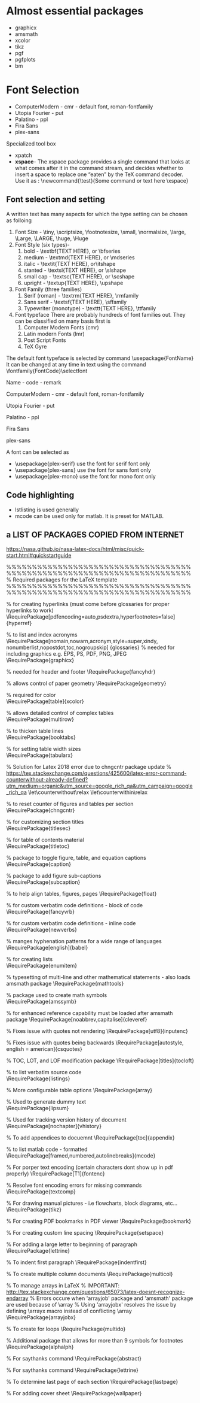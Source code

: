 # Almost essential packages
* graphicx
* amsmath
* xcolor
* tikz
* pgf
* pgfplots
* bm 

# Font Selection
* ComputerModern - cmr - default font, roman-fontfamily
* Utopia Fourier - put
* Palatino       - ppl 
* Fira Sans 
* plex-sans
   




Specialized tool box
* xpatch 
* **xspace**- The xspace package provides a single command that looks at what comes after it in the command stream, and decides whether to insert a space to replace one “eaten” by the TeX command decoder. 
Use it as : \newcommand{\test}{Some command or text here \xspace} 


## Font selection and setting 
A written text has many aspects for which the type setting can be  chosen as folloing
1. Font Size - \tiny, \scriptsize, \footnotesize, \small, \normalsize, \large, \Large, \LARGE, \huge, \Huge
2. Font Style (six types)- 
   1. bold  - \textbf{TEXT HERE}, or \bfseries
   2. medium - \textmd{TEXT HERE}, or \mdseries 
   3. italic - \textit{TEXT HERE}, or\itshape
   4. stanted - \textsl{TEXT HERE}, or \slshape
   5. small cap - \textsc{TEXT HERE}, or \scshape
   6. upright - \textup{TEXT HERE}, \upshape   
3. Font Family (three families)
   1. Serif (roman)          - \textrm{TEXT HERE}, \rmfamily
   2. Sans serif             - \textsf{TEXT HERE}, \sffamily
   3. Typewriter (monotype)  - \texttt{TEXT HERE}, \ttfamily
4. Font typeface 
   There are probably hundreds of font families out. They can be classified on many basis
   first is 
   1. Computer Modern Fonts (cmr)
   2. Latin modern Fonts (lmr)
   3. Post Script Fonts
   4. TeX Gyre
   
The default font typeface is selected by command \usepackage{FontName}
It can be changed at any time in text using the command \fontfamily{FontCode}\selectfont
   
   Name           - code - remark
   
   ComputerModern - cmr - default font, roman-fontfamily
   
   Utopia Fourier - put
   
   Palatino       - ppl 
   
   Fira Sans 
   
   plex-sans
   
   
A font can  be selected as
* \usepackage{plex-serif}  use the font for serif font only 
* \usepackage{plex-sans}  use the font for sans font only  
* \usepackage{plex-mono}  use the font for mono font only 


## Code highlighting 
* lstlisting is used generally
* mcode can be used only for matlab. It is preset for MATLAB.




## a LIST OF PACKAGES COPIED FROM INTERNET

https://nasa.github.io/nasa-latex-docs/html/misc/quick-start.html#quickstartguide


%%%%%%%%%%%%%%%%%%%%%%%%%%%%%%%%%%%%%%%%%%%%%%%%%%%%%%%%%%%%%%%%%%%%%%%%
% Required packages for the LaTeX template
%%%%%%%%%%%%%%%%%%%%%%%%%%%%%%%%%%%%%%%%%%%%%%%%%%%%%%%%%%%%%%%%%%%%%%%%

% for creating hyperlinks (must come before glossaries for proper hyperlinks to work)
\RequirePackage[pdfencoding=auto,psdextra,hyperfootnotes=false]{hyperref}

% to list and index acronyms            
\RequirePackage[nomain,nowarn,acronym,style=super,xindy, nonumberlist,nopostdot,toc,nogroupskip] {glossaries} 
% needed for including graphics e.g. EPS, PS, PDF, PNG, JPEG
\RequirePackage{graphicx}            

% needed for header and footer
\RequirePackage{fancyhdr}           

% allows control of paper geometry
\RequirePackage{geometry}

% required for color            
\RequirePackage[table]{xcolor}

% allows detailed control of complex tables      
\RequirePackage{multirow} 

% to thicken table lines           
\RequirePackage{booktabs}

% for setting table width sizes             
\RequirePackage{tabularx}

% Solution for Latex 2018 error due to chngcntr package update
% https://tex.stackexchange.com/questions/425600/latex-error-command-counterwithout-already-defined?utm_medium=organic&utm_source=google_rich_qa&utm_campaign=google_rich_qa
\let\counterwithout\relax
\let\counterwithin\relax

% to reset counter of figures and tables per section            
\RequirePackage{chngcntr}       

% for customizing section titles    
\RequirePackage{titlesec}       

% for table of contents material    
\RequirePackage{titletoc}   

% package to toggle figure, table, and equation captions        
\RequirePackage{caption}                

% package to add figure sub-captions        
\RequirePackage{subcaption}

% to help align tables, figures, pages
\RequirePackage{float}      

% for custom verbatim code definitions - block of code      
\RequirePackage{fancyvrb}

% for custom verbatim code definitions - inline code            
\RequirePackage{newverbs}       

% manges hyphenation patterns for a wide range of languages 
\RequirePackage[english]{babel}

% for creating lists        
\RequirePackage{enumitem}   

% typesetting of multi-line and other mathematical statements - also loads amsmath package
\RequirePackage{mathtools} 

% package used to create math symbols          
\RequirePackage{amssymb}            

% for enhanced reference capability must be loaded after amsmath package
\RequirePackage[noabbrev,capitalise]{cleveref}

% Fixes issue with quotes not rendering
\RequirePackage[utf8]{inputenc}

% Fixes issue with quotes being backwards
\RequirePackage[autostyle, english = american]{csquotes} 

% TOC, LOT, and LOF modification package
\RequirePackage[titles]{tocloft} 

% to list verbatim source code   
\RequirePackage{listings}           

% More configurable table options
\RequirePackage{array}  

% Used to generate dummy text           
\RequirePackage{lipsum}             

% Used for tracking version history of document
\RequirePackage[nochapter]{vhistory}    

% To add appendices to docuemnt
\RequirePackage[toc]{appendix}

% to list matlab code - formatted
\RequirePackage[framed,numbered,autolinebreaks]{mcode} 

% For porper text encoding (certain characters dont show up in pdf properly)
\RequirePackage[T1]{fontenc}

% Resolve font encoding errors for missing commands
\RequirePackage{textcomp}

% For drawing manual pictures - i.e flowcharts, block diagrams, etc...
\RequirePackage{tikz}

% For creating PDF bookmarks in PDF viewer
\RequirePackage{bookmark}

% For creating custom line spacing
\RequirePackage{setspace}

% For adding a large letter to beginning of paragraph 
\RequirePackage{lettrine}

% To indent first paragraph
\RequirePackage{indentfirst}

% To create multiple column documents
\RequirePackage{multicol}

% To manage arrays in LaTeX
% IMPORTANT: http://tex.stackexchange.com/questions/65073/latex-doesnt-recognize-endarray
% Errors occure when 'arrayjob' package and 'amsmath' package are used because of \array
% Using 'arrayjobx' resolves the issue by defining \arrayx macro instead of conflicting \array
\RequirePackage{arrayjobx}

% To create for loops
\RequirePackage{multido}

% Additional package that allows for more than 9 symbols for footnotes
\RequirePackage{alphalph}

% For saythanks command
\RequirePackage{abstract}

% For saythanks command
\RequirePackage{lettrine}

% To determine last page of each section
\RequirePackage{lastpage}

% For adding cover sheet
\RequirePackage{wallpaper}  
